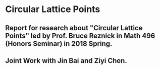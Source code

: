 # Circular Lattice Points

## Report for research about "Circular Lattice Points" led by Prof. Bruce Reznick in Math 496 (Honors Seminar) in 2018 Spring.

## Joint Work with Jin Bai and Ziyi Chen.
